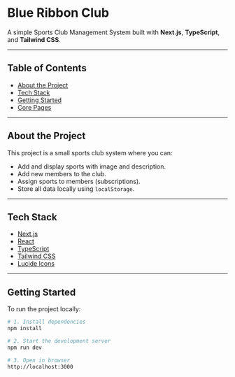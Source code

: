 #  Blue Ribbon Club

A simple Sports Club Management System built with **Next.js**, **TypeScript**, and **Tailwind CSS**.

---

##  Table of Contents

- [About the Project](#about-the-project)
- [Tech Stack](#tech-stack)
- [Getting Started](#getting-started)
- [Core Pages](#core-pages)


---

##  About the Project

This project is a small sports club system where you can:

- Add and display sports with image and description.
- Add new members to the club.
- Assign sports to members (subscriptions).
- Store all data locally using `localStorage`.


---

##  Tech Stack

- [Next.js](https://nextjs.org/)
- [React](https://reactjs.org/)
- [TypeScript](https://www.typescriptlang.org/)
- [Tailwind CSS](https://tailwindcss.com/)
- [Lucide Icons](https://lucide.dev/)

---

##  Getting Started

To run the project locally:

```bash
# 1. Install dependencies
npm install

# 2. Start the development server
npm run dev

# 3. Open in browser
http://localhost:3000

